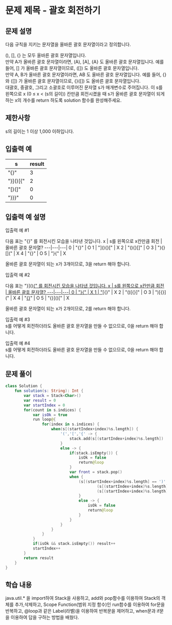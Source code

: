 # 문제 제목 - 괄호 회전하기
## 문제 설명
다음 규칙을 지키는 문자열을 올바른 괄호 문자열이라고 정의합니다.

(), [], {} 는 모두 올바른 괄호 문자열입니다.  
만약 A가 올바른 괄호 문자열이라면, (A), [A], {A} 도 올바른 괄호 문자열입니다. 예를 들어, [] 가 올바른 괄호 문자열이므로, ([]) 도 올바른 괄호 문자열입니다.  
만약 A, B가 올바른 괄호 문자열이라면, AB 도 올바른 괄호 문자열입니다. 예를 들어, {} 와 ([]) 가 올바른 괄호 문자열이므로, {}([]) 도 올바른 괄호 문자열입니다.  
대괄호, 중괄호, 그리고 소괄호로 이루어진 문자열 s가 매개변수로 주어집니다. 이 s를 왼쪽으로 x (0 ≤ x < (s의 길이)) 칸만큼 회전시켰을 때 s가 올바른 괄호 문자열이 되게 하는 x의 개수를 return 하도록 solution 함수를 완성해주세요.  

## 제한사항
s의 길이는 1 이상 1,000 이하입니다.
## 입출력 예
s	| result
---|---|
"[](){}"	| 3
"}]()[{"	| 2
"[)(]"	| 0
"}}}"	| 0
## 입출력 예 설명
입출력 예 #1

다음 표는 "[](){}" 를 회전시킨 모습을 나타낸 것입니다.
x	| s를 왼쪽으로 x칸만큼 회전	| 올바른 괄호 문자열?
---|---|---|
0	| "[](){}"	| O
1	| "](){}["	| X
2	| "(){}[]"	| O
3	| "){}[]("	| X
4	| "{}[]()"	| O
5	| "}[](){"	| X

올바른 괄호 문자열이 되는 x가 3개이므로, 3을 return 해야 합니다.  

입출력 예 #2

다음 표는 "}]()[{" 를 회전시킨 모습을 나타낸 것입니다.
x	| s를 왼쪽으로 x칸만큼 회전	| 올바른 괄호 문자열?
---|---|---|
0	| "}]()[{"	| X
1	| "]()[{}"	| X
2	| "()[{}]"	| O
3	| ")[{}]("	| X
4	| "[{}]()"	| O
5	| "{}]()["	| X

올바른 괄호 문자열이 되는 x가 2개이므로, 2를 return 해야 합니다.  

입출력 예 #3  
s를 어떻게 회전하더라도 올바른 괄호 문자열을 만들 수 없으므로, 0을 return 해야 합니다.

입출력 예 #4  
s를 어떻게 회전하더라도 올바른 괄호 문자열을 만들 수 없으므로, 0을 return 해야 합니다.
## 문제 풀이
``` kotlin
class Solution {
    fun solution(s: String): Int {
        var stack = Stack<Char>()
        var result = 0
        var startIndex = 0
        for(count in s.indices) {
            var isOk = true
            run loop@{
                for(index in s.indices) {
                    when(s[(startIndex+index)%s.length]) {
                        '(','[','{' -> {
                            stack.add(s[(startIndex+index)%s.length])
                        }
                        else -> {
                            if(stack.isEmpty()) {
                                isOk = false
                                return@loop
                            }
                            var front = stack.pop()
                            when {
                                (s[(startIndex+index)%s.length] == ')' && front =='(') ||
                                        (s[(startIndex+index)%s.length] == ']' && front =='[') ||
                                        (s[(startIndex+index)%s.length] == '}' && front =='{') -> {
                                }
                                else -> {
                                    isOk = false
                                    return@loop
                                }
                            }
                        }
                    }
                }
            }
            if(isOk && stack.isEmpty()) result++
            startIndex++
        }
        return result
    }
}

```
## 학습 내용
java.util.* 을 import하여 Stack을 사용하고, add와 pop함수를 이용하여 Stack의 객체를 추가,삭제하고, Scope Function(범위 지정 함수)인 run함수를 이용하여 for문을 반복하고, @loop과 같은 Label(라벨)을 이용하여 반복문을 제어하고, when문과 if문을 이용하여 답을 구하는 방법을 배웠다.



